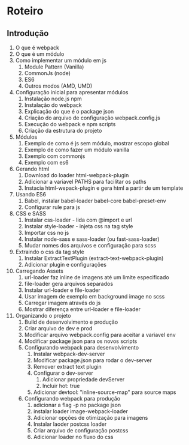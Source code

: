 # Roteiro

## Introdução
1. O que é webpack
2. O que é um módulo
3. Como implementar um módulo em js
    1. Module Pattern (Vanilla)
    2. CommonJs (node)
    3. ES6
    4. Outros modos (AMD, UMD)
4. Configuração inicial para apresentar módulos
    1. Instalação node.js npm
    2. Instalação do webpack
    3. Explicação do que é o package json
    4. Criação do arquivo de configuração webpack.config.js
    5. Execução do webpack e npm scripts
    6. Criação da estrutura do projeto
5. Módulos
    1. Exemplo de como é js sem módulo, mostrar escopo global
    2. Exemplo de como fazer um módulo vanilla
    3. Exemplo com commonjs
    4. Exemplo com es6
6. Gerando html
    1. Download do loader html-webpack-plugin
    2. Adicionar a variavel PATHS para facilitar os paths
    3. Instacia html-wepack-plugin e gera html a partir de um template
7. Usando ES6
    1. Babel, instalar babel-loader babel-core babel-preset-env
    2. Configurar rule para js    
8. CSS e SASS
    1. Instalar css-loader - lida com @import e url
    2. Instalar style-loader -  injeta css na tag style
    3. Importar css no js
    4. Instalar node-sass e sass-loader (ou fast-sass-loader)
    5. Mudar nomes dos arquivos e configuração para scss
9. Extraindo o css da tag style
    1. Instalar ExtractTextPlugin (extract-text-webpack-plugin)
    2. Adicionar plugin e configurações
10. Carregando Assets
    1. url-loader faz inline de imagens até um limite especificado
    2. file-loader gera arquivos separados
    3. Instalar url-loader e file-loader
    4. Usar imagem de exemplo em background image no scss
    5. Carregar imagem através do js
    6. Mostrar diferença entre url-loader e file-loader
11. Organizando o projeto
    1. Build de desenvolvimento e produção
    2. Criar arquivo de dev e prod
    3. Modificar arquivo webpack.config para aceitar a variavel env
    4. Modificar package json para os novos scripts
    5. Configurando webpack para desenvolvimento
        1. Instalar webpack-dev-server
        2. Modificar package.json para rodar o dev-server
        3. Remover extract text plugin
        4. Configurar o dev-server
            1. Adicionar propriedade devServer
            2. Incluir hot: true
        5. Adicionar  devtool: "inline-source-map" para source maps
    6. Configurando webpack para produção
        1. adicionar a flag -p no package json
        2. instalar loader image-webpack-loader
        3. Adicionar opções de otimização para imagens
        4. Instalar laoder postcss loader
        5. Criar arquivo de configuração postcss
        6. Adicionar loader no fluxo do css
